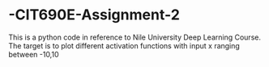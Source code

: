 # -CIT690E-Assignment-2
This is a python code in reference to Nile University Deep Learning Course.
The target is to plot different activation functions with input x ranging between -10,10
